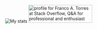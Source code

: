 ![My stats](https://github-readme-stats.vercel.app/api?username=Triste-le-Roy&show_icons=true&theme=transparent)
<a href="https://stackoverflow.com/users/20318366/franco-a-torres"><img src="https://stackoverflow.com/users/flair/20318366.png" width="208" height="58" alt="profile for Franco A. Torres at Stack Overflow, Q&amp;A for professional and enthusiast programmers" title="profile for Franco A. Torres at Stack Overflow, Q&amp;A for professional and enthusiast programmers"></a>
